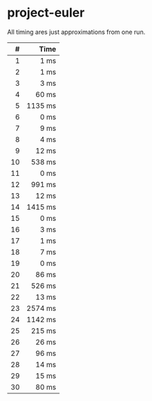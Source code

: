 # project-euler
All timing ares just approximations from one run.

|    # |    Time |
| ---: | ------: |
|    1 |    1 ms |
|    2 |    1 ms |
|    3 |    3 ms |
|    4 |   60 ms |
|    5 | 1135 ms |
|    6 |    0 ms |
|    7 |    9 ms |
|    8 |    4 ms |
|    9 |   12 ms |
|   10 |  538 ms |
|   11 |    0 ms |
|   12 |  991 ms |
|   13 |   12 ms |
|   14 | 1415 ms |
|   15 |    0 ms |
|   16 |    3 ms |
|   17 |    1 ms |
|   18 |    7 ms |
|   19 |    0 ms |
|   20 |   86 ms |
|   21 |  526 ms |
|   22 |   13 ms |
|   23 | 2574 ms |
|   24 | 1142 ms |
|   25 |  215 ms |
|   26 |   26 ms |
|   27 |   96 ms |
|   28 |   14 ms |
|   29 |   15 ms |
|   30 |   80 ms |